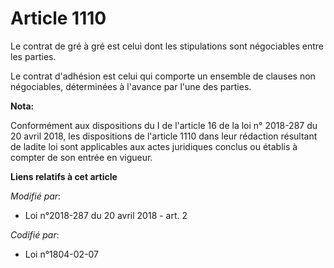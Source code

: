 # Article 1110

Le contrat de gré à gré est celui dont les stipulations sont négociables entre les parties.

Le contrat d'adhésion est celui qui comporte un ensemble de clauses non négociables, déterminées à l'avance par l'une des
parties.

**Nota:**

Conformément aux dispositions du I de l'article 16 de la loi n° 2018-287 du 20 avril 2018, les dispositions de l'article 1110
dans leur rédaction résultant de ladite loi sont applicables aux actes juridiques conclus ou établis à compter de son entrée
en vigueur.

**Liens relatifs à cet article**

_Modifié par_:

  - Loi n°2018-287 du 20 avril 2018 - art. 2

_Codifié par_:

  - Loi n°1804-02-07
